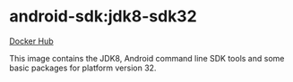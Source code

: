 # android-sdk:jdk8-sdk32 #

[Docker Hub](https://hub.docker.com/r/azabost/android-sdk/)

This image contains the JDK8, Android command line SDK tools and some basic packages for platform version 32.
